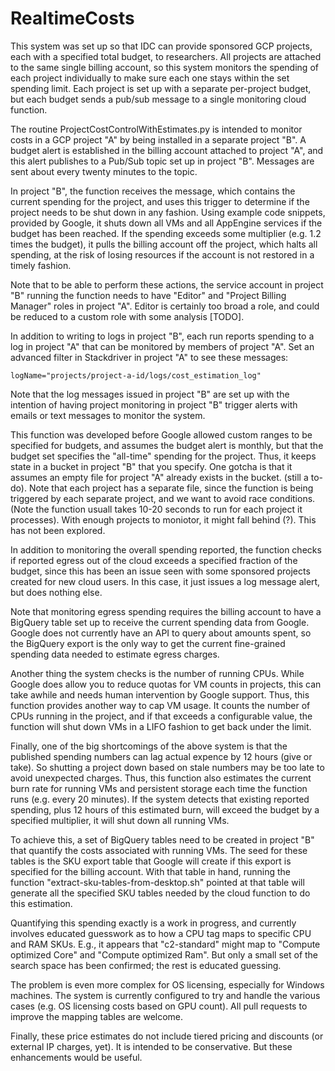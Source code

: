 # RealtimeCosts

This system was set up so that IDC can provide sponsored GCP projects, each with a specified total budget, to researchers.
All projects are attached to the same single billing account, so this system monitors the spending of each project
individually to make sure each one stays within the set spending limit. Each project is set up with a
separate per-project budget, but each budget sends a pub/sub message to a single monitoring cloud function.

The routine ProjectCostControlWithEstimates.py is intended to monitor costs in a GCP project "A" by being installed
in a separate project "B". A budget alert is established in the billing account attached to project "A", and this
alert publishes to a Pub/Sub topic set up in project "B". Messages are sent about every twenty minutes to the topic.

In project "B", the function receives the message, which contains the current spending for the project, and uses
this trigger to determine if the project needs to be shut down in any fashion. Using example code snippets,
provided by Google, it shuts down all VMs and all AppEngine services if the budget has been reached. If the
spending exceeds some multiplier (e.g. 1.2 times the budget), it pulls the billing account off the project, which
halts all spending, at the risk of losing resources if the account is not restored in a timely fashion.

Note that to be able to perform these actions, the service account in project "B" running the function needs
to have "Editor" and "Project Billing Manager" roles in project "A". Editor is certainly too broad a role,
and could be reduced to a custom role with some analysis [TODO].

In addition to writing to logs in project "B", each run reports spending to a log in project "A" that can be
monitored by members of project "A". Set an advanced filter in Stackdriver in project "A" to see these messages:

```
logName="projects/project-a-id/logs/cost_estimation_log"
```

Note that the log messages issued in project "B" are set up with the intention of having project monitoring
in project "B" trigger alerts with emails or text messages to monitor the system.

This function was developed before Google allowed custom ranges to be specified for budgets, and assumes the
budget alert is monthly, but that the budget set specifies the "all-time" spending for the project. Thus, it
keeps state in a bucket in project "B" that you specify. One gotcha is that it assumes an empty file for project "A"
already exists in the bucket. (still a to-do).  Note that each project has a separate file, since the function
is being triggered by each separate project, and we want to avoid race conditions. (Note the function usuall takes
10-20 seconds to run for each project it processes). With enough projects to moniotor, it might fall behind (?). This
has not been explored.

In addition to monitoring the overall spending reported, the function checks if reported egress out of the cloud
exceeds a specified fraction of the budget, since this has been an issue seen with some sponsored projects created
for new cloud users. In this case, it just issues a log message alert, but does nothing else.

Note that monitoring egress spending requires the billing account to have a BigQuery table set up to receive the
current spending data from Google. Google does not currently have an API to query about amounts spent,
so the BigQuery export is the only way to get the current fine-grained spending data needed to estimate egress
charges.

Another thing the system checks is the number of running CPUs. While Google does allow you to reduce quotas for
VM counts in projects, this can take awhile and needs human intervention by Google support. Thus, this function
provides another way to cap VM usage. It counts the number of CPUs running in the project, and if that exceeds
a configurable value, the function will shut down VMs in a LIFO fashion to get back under the limit.

Finally, one of the big shortcomings of the above system is that the published spending numbers can lag actual
expence by 12 hours (give or take). So shutting a project down based on stale numbers may be too late to avoid
unexpected charges. Thus, this function also estimates the current burn rate for running VMs and persistent storage
each time the function runs (e.g. every 20 minutes). If the system detects that existing reported spending, plus
12 hours of this estimated burn, will exceed the budget by a specified multiplier, it will shut down all running VMs.

To achieve this, a set of BigQuery tables need to be created in project "B" that quantify the costs associated
with running VMs. The seed for these tables is the SKU export table that Google will create if this export is
specified for the billing account. With that table in hand, running the function "extract-sku-tables-from-desktop.sh"
pointed at that table will generate all the specified SKU tables needed by the cloud function to do this estimation.

Quantifying this spending exactly is a work in progress, and currently involves educated guesswork as to how
a CPU tag maps to specific CPU and RAM SKUs. E.g., it appears that "c2-standard" might map to "Compute optimized Core"
and "Compute optimized Ram". But only a small set of the search space has been confirmed; the rest is educated
guessing.

The problem is even more complex for OS licensing, especially for Windows machines. The system is currently
configured to try and handle the various cases (e.g. OS licensing costs based on GPU count). All pull requests
to improve the mapping tables are welcome.

Finally, these price estimates do not include tiered pricing and discounts (or external IP charges, yet). It
is intended to be conservative. But these enhancements would be useful.




